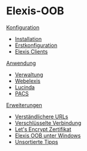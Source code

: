 # Elexis-OOB

[Konfiguration]()

* [Installation](install.md)
* [Erstkonfiguration](config.md)
* [Elexis Clients](clients.md)

[Anwendung]()

* [Verwaltung](manage.md)
* [Webelexis](webelexis.md)
* [Lucinda](lucinda.md)
* [PACS](pacs.md)

[Erweiterungen]()

* [Verständlichere URLs](finetune.md)
* [Verschlüsselte Verbindung](tls.md)
* [Let's Encrypt Zertifikat](letsencrypt.md)
* [Elexis OOB unter Windows](windows.md)
* [Unsortierte Tipps](tipps.md)
